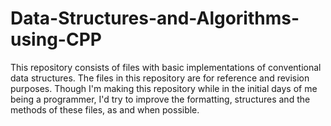 # Data-Structures-and-Algorithms-using-CPP
This repository consists of files with basic implementations of conventional data structures.
The files in this repository are for reference and revision purposes.
Though I'm making this repository while in the initial days of me being a programmer, I'd try to improve the formatting, structures and the methods of these files,
as and when possible.
